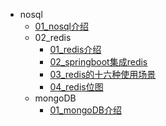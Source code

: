 

[//]: <> (非关系型数据库)
- nosql
  - [01_nosql介绍](nosql/01_nosql介绍.md)
  - 02_redis
    - [01_redis介绍](nosql/redis/01redis介绍.md)
    - [02_springboot集成redis](nosql/redis/02springboot集成redis.md)
    - [03_redis的十六种使用场景](nosql/redis/03redis的十六种使用场景.md)
    - [04_redis位图](nosql/redis/04redis位图.md)
  - mongoDB
    - [01_mongoDB介绍](nosql/MongoDB/01_mongoDB介绍.md)


